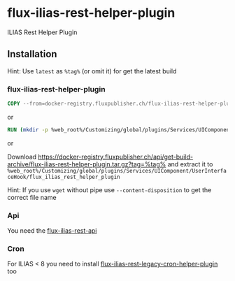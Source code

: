 # flux-ilias-rest-helper-plugin

ILIAS Rest Helper Plugin

## Installation

Hint: Use `latest` as `%tag%` (or omit it) for get the latest build

### flux-ilias-rest-helper-plugin

```dockerfile
COPY --from=docker-registry.fluxpublisher.ch/flux-ilias-rest-helper-plugin:%tag% /flux-ilias-rest-helper-plugin %web_root%/Customizing/global/plugins/Services/UIComponent/UserInterfaceHook/flux_ilias_rest_helper_plugin
```

or

```dockerfile
RUN (mkdir -p %web_root%/Customizing/global/plugins/Services/UIComponent/UserInterfaceHook/flux_ilias_rest_helper_plugin && cd %web_root%/Customizing/global/plugins/Services/UIComponent/UserInterfaceHook/flux_ilias_rest_helper_plugin && wget -O - https://docker-registry.fluxpublisher.ch/api/get-build-archive/flux-ilias-rest-helper-plugin.tar.gz?tag=%tag% | tar -xz --strip-components=1)
```

or

Download https://docker-registry.fluxpublisher.ch/api/get-build-archive/flux-ilias-rest-helper-plugin.tar.gz?tag=%tag% and extract it to `%web_root%/Customizing/global/plugins/Services/UIComponent/UserInterfaceHook/flux_ilias_rest_helper_plugin`

Hint: If you use `wget` without pipe use `--content-disposition` to get the correct file name

### Api

You need the [flux-ilias-rest-api](https://github.com/flux-caps/flux-ilias-rest-api)

### Cron

For ILIAS < 8 you need to install [flux-ilias-rest-legacy-cron-helper-plugin](https://github.com/flux-caps/flux-ilias-rest-legacy-cron-helper-plugin) too
